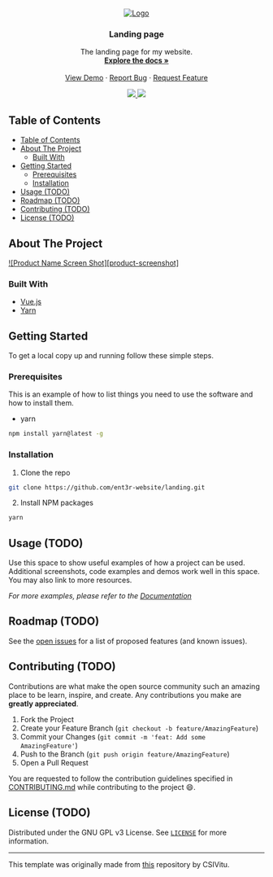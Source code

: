 <!--markdownlint-disable first-line-heading ol-prefix -->

<!-- FIND AND REPLACE:
ent3r-website/landing - replace with the repo URL
 -->

<!-- PROJECT LOGO -->
<br />
<p align="center">
  <a href="https://github.com/ent3r-website/landing">
    <img src="http://gravatar.com/avatar/708126e718f81d89e6daffba2b153c72.png?size=200&d=retro" alt="Logo">
  </a>

  <h3 align="center">Landing page</h3>

  <p align="center">
    The landing page for my website.
    <br />
    <a href="https://github.com/ent3r-website/landing/wiki"><strong>Explore the docs »</strong></a>
    <br />
    <br />
    <a href="https://github.com/ent3r-website/landing">View Demo</a>
    ·
    <a href="https://github.com/ent3r-website/landing/issues/new">Report Bug</a>
    ·
    <a href="https://github.com/ent3r-website/landing/issues/new">Request Feature</a>
  </p>
  <div align="center">
  <a href="https://github.com/ent3r-website/landing/issues">
    <img src="https://img.shields.io/github/issues/ent3r-website/landing.svg"/>
  </a>
  <a href="https://github.com/ent3r/corax-bot-nodejs-rewrite/pulls">
      <img src="https://img.shields.io/github/issues-pr-raw/ent3r/corax-bot-nodejs-rewrite.svg">
    </a>
  </div>
</p>

<!-- TABLE OF CONTENTS -->

## Table of Contents

- [Table of Contents](#table-of-contents)
- [About The Project](#about-the-project)
  - [Built With](#built-with)
- [Getting Started](#getting-started)
  - [Prerequisites](#prerequisites)
  - [Installation](#installation)
- [Usage (TODO)](#usage-todo)
- [Roadmap (TODO)](#roadmap-todo)
- [Contributing (TODO)](#contributing-todo)
- [License (TODO)](#license-todo)

<!-- ABOUT THE PROJECT -->

## About The Project

[![Product Name Screen Shot][product-screenshot]](https://example.com)

<!-- Here's a blank template to get started:
**To avoid retyping too much info. Do a search and replace with your text editor for the following:**
`repo` -->

### Built With

- [Vue.js](https://vuejs.org)
- [Yarn](https://yarnpkg.com)

<!-- GETTING STARTED -->

## Getting Started

To get a local copy up and running follow these simple steps.

### Prerequisites

This is an example of how to list things you need to use the software and how to install them.

- yarn

```sh
npm install yarn@latest -g
```

### Installation

1. Clone the repo

```sh
git clone https://github.com/ent3r-website/landing.git
```

2. Install NPM packages

```sh
yarn
```

<!-- USAGE EXAMPLES -->

## Usage (TODO)

Use this space to show useful examples of how a project can be used. Additional screenshots, code examples and demos work well in this space. You may also link to more resources.

_For more examples, please refer to the [Documentation](https://example.com)_

<!-- ROADMAP -->

## Roadmap (TODO)

See the [open issues](https://github.com/ent3r-website/landing/issues) for a list of proposed features (and known issues).

<!-- CONTRIBUTING -->

## Contributing (TODO)

Contributions are what make the open source community such an amazing place to be learn, inspire, and create. Any contributions you make are **greatly appreciated**.

1. Fork the Project
2. Create your Feature Branch (`git checkout -b feature/AmazingFeature`)
3. Commit your Changes (`git commit -m 'feat: Add some AmazingFeature'`)
4. Push to the Branch (`git push origin feature/AmazingFeature`)
5. Open a Pull Request

You are requested to follow the contribution guidelines specified in [CONTRIBUTING.md](./CONTRIBUTING.md) while contributing to the project :smile:.

<!-- LICENSE -->

## License (TODO)

Distributed under the GNU GPL v3 License. See [`LICENSE`](./LICENSE) for more information.

---

This template was originally made from [this][csivitu-original-repo] repository by CSIVitu.

<!-- MARKDOWN LINKS & IMAGES -->
<!-- https://www.markdownguide.org/basic-syntax/#reference-style-links -->

[csivitu-original-repo]: https://github.com/csivitu/Template
